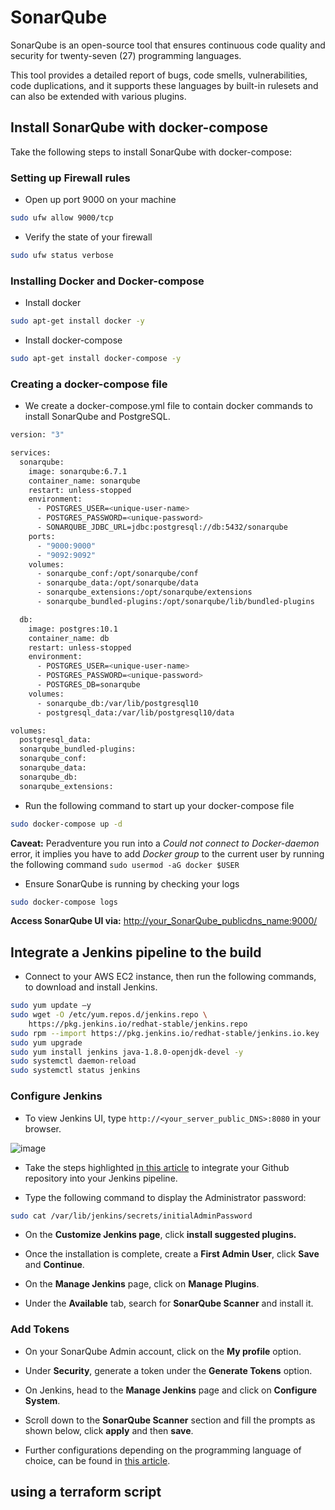 # SonarQube

SonarQube is an open-source tool that ensures continuous code quality and security for twenty-seven (27) programming languages.

This tool provides a detailed report of bugs, code smells, vulnerabilities, code duplications, and it supports these languages by built-in rulesets and can also be extended with various plugins.

## Install SonarQube with docker-compose 

Take the following steps to install SonarQube with docker-compose:

### Setting up Firewall rules

- Open up port 9000 on your machine

```bash
sudo ufw allow 9000/tcp
```

- Verify the state of your firewall

```bash
sudo ufw status verbose
```

### Installing Docker and Docker-compose

- Install docker

```bash
sudo apt-get install docker -y
```

- Install docker-compose

```bash
sudo apt-get install docker-compose -y
```

### Creating a docker-compose file

- We create a docker-compose.yml file to contain docker commands to install SonarQube and PostgreSQL.

```bash
version: "3"

services:
  sonarqube:
    image: sonarqube:6.7.1
    container_name: sonarqube
    restart: unless-stopped
    environment:
      - POSTGRES_USER=<unique-user-name>
      - POSTGRES_PASSWORD=<unique-password>
      - SONARQUBE_JDBC_URL=jdbc:postgresql://db:5432/sonarqube
    ports:
      - "9000:9000"
      - "9092:9092"
    volumes:
      - sonarqube_conf:/opt/sonarqube/conf
      - sonarqube_data:/opt/sonarqube/data
      - sonarqube_extensions:/opt/sonarqube/extensions
      - sonarqube_bundled-plugins:/opt/sonarqube/lib/bundled-plugins

  db:
    image: postgres:10.1
    container_name: db
    restart: unless-stopped
    environment:
      - POSTGRES_USER=<unique-user-name>
      - POSTGRES_PASSWORD=<unique-password>
      - POSTGRES_DB=sonarqube
    volumes:
      - sonarqube_db:/var/lib/postgresql10
      - postgresql_data:/var/lib/postgresql10/data

volumes:
  postgresql_data:
  sonarqube_bundled-plugins:
  sonarqube_conf:
  sonarqube_data:
  sonarqube_db:
  sonarqube_extensions:
```

- Run the following command to start up your docker-compose file

```bash
sudo docker-compose up -d 
```

**Caveat:** Peradventure you run into a *Could not connect to Docker-daemon* error, it implies you have to add *Docker group* to the current user by running the following command ```sudo usermod -aG docker $USER```

- Ensure SonarQube is running by checking your logs

```bash
sudo docker-compose logs
```

**Access SonarQube UI via:**  <http://your_SonarQube_publicdns_name:9000/>

## Integrate a Jenkins pipeline to the build

- Connect to your AWS EC2 instance, then run the following commands, to download and install Jenkins.

```bash
sudo yum update –y
sudo wget -O /etc/yum.repos.d/jenkins.repo \
    https://pkg.jenkins.io/redhat-stable/jenkins.repo
sudo rpm --import https://pkg.jenkins.io/redhat-stable/jenkins.io.key
sudo yum upgrade
sudo yum install jenkins java-1.8.0-openjdk-devel -y
sudo systemctl daemon-reload
sudo systemctl status jenkins
```

### Configure Jenkins

- To view Jenkins UI, type `http://<your_server_public_DNS>:8080` in your browser.

![image](https://user-images.githubusercontent.com/49791498/133862137-b0c6f9c2-46ab-45dc-a7dd-eea8b158f465.png)

- Take the steps highlighted [in this article](https://www.blazemeter.com/blog/how-to-integrate-your-github-repository-to-your-jenkins-project) to integrate your Github repository into your Jenkins pipeline.

- Type the following command to display the Administrator password:

```bash
sudo cat /var/lib/jenkins/secrets/initialAdminPassword
```

- On the **Customize Jenkins page**, click **install suggested plugins.**

- Once the installation is complete, create a **First Admin User**, click **Save** and **Continue**.

- On the **Manage Jenkins** page, click on **Manage Plugins**.

- Under the **Available** tab, search for **SonarQube Scanner** and install it.

### Add Tokens

- On your SonarQube Admin account, click on the **My profile** option.

- Under **Security**, generate a token under the **Generate Tokens** option.

- On Jenkins, head to the **Manage Jenkins** page and click on **Configure System**.

- Scroll down to the **SonarQube Scanner** section and fill the prompts as shown below, click **apply** and then **save**.
<pictures>

- Further configurations depending on the programming language of choice, can be found in [this article](https://docs.sonarqube.org/latest/analysis/scan/sonarscanner-for-jenkins/).


## using a terraform script

